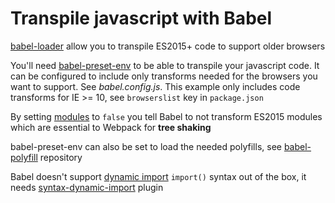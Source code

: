 # Transpile javascript with Babel

[babel-loader](https://github.com/babel/babel-loader) allow you to transpile ES2015+ code to support older browsers

You'll need [babel-preset-env](https://babeljs.io/docs/en/next/babel-preset-env) to be able to transpile your javascript code. It can be configured to include only transforms needed for the browsers you want to support. See *babel.config.js*. This example only includes code transforms for IE >= 10, see `browserslist` key in `package.json`

By setting [modules](https://babeljs.io/docs/en/next/babel-preset-env#modules) to `false` you tell Babel to not transform ES2015 modules which are essential to Webpack for **tree shaking**

babel-preset-env can also be set to load the needed polyfills, see [babel-polyfill](../babel-polyfill) repository

Babel doesn't support [dynamic import](../dynamic-import) `import()` syntax out of the box, it needs [syntax-dynamic-import](https://babeljs.io/docs/en/babel-plugin-syntax-dynamic-import) plugin